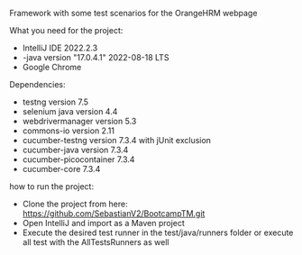 Framework with some test scenarios for the OrangeHRM webpage

What you need for the project:

- IntelliJ IDE 2022.2.3
- -java version "17.0.4.1" 2022-08-18 LTS
- Google Chrome

Dependencies:
- testng version 7.5
- selenium java version 4.4
- webdrivermanager version 5.3
- commons-io version 2.11
- cucumber-testng version 7.3.4 with jUnit exclusion
- cucumber-java version 7.3.4
- cucumber-picocontainer 7.3.4
- cucumber-core 7.3.4

how to run the project:
- Clone the project from here: https://github.com/SebastianV2/BootcampTM.git
- Open IntelliJ and import as a Maven project
- Execute the desired test runner in the test/java/runners folder or execute all test with the AllTestsRunners as well
